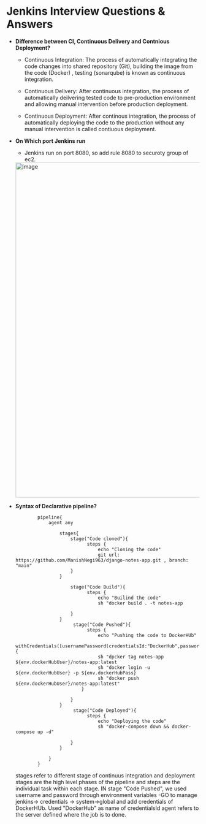 # Jenkins Interview Questions & Answers

- **Difference between CI, Continuous Delivery and Contnious Deployment?**

    - Continuous Integration: The process of automatically integrating the code changes into shared repository (Git), building the image from the code (Docker) , testing (sonarqube) is known as continuous integration.
 
    - Continuous Delivery: After continuous integration, the process of automatically deilvering tested code to pre-production environment and allowing manual intervention before production deployment.
 
    - Continuous Deployment: After continous integration, the process of automatically deploying the code to the production without any manual intervention is called contiuous deployment.
 
 - **On Which port Jenkins run**

    - Jenkins run on port 8080, so add rule 8080 to securoty group of ec2.
  
     <img width="874" alt="image" src="https://github.com/ManishNegi963/Jenkins-Interview-Questions-Answers/assets/124788172/f97faa5a-a652-4c80-9e56-be24a82dec84">

- **Syntax of Declarative pipeline?**

              pipeline{
                  agent any
                        
                      stages{
                          stage("Code cloned"){
                                steps {
                                    echo "Cloning the code"
                                    git url: https://github.com/ManishNegi963/django-notes-app.git , branch: "main"
                          }
                      }
                          
                          stage("Code Build"){
                                steps {
                                    echo "Builind the code"
                                    sh "docker build . -t notes-app
                                   
                          }
                      }
                           stage("Code Pushed"){
                                steps {
                                    echo "Pushing the code to DockerHUb"
                                    withCredentials([usernamePassword(credentialsId:"DockerHub",passwordVariable:"dockerHubPass",usernameVariable:"dockerHubUser")]){
                                    sh "dpcker tag notes-app ${env.dockerHubUser}/notes-app:latest        
                                    sh "docker login -u ${env.dockerHubUser} -p ${env.dockerHubPass}
                                    sh "docker push ${env.dockerHubUser}/notes-app:latest"
                              }
                                   
                          }
                      }
                           stage("Code Deployed"){
                                steps {
                                    echo "Deploying the code"
                                    sh "docker-compose down && docker-compose up -d"
                                    
                          }
                      }
                          
                  }
              }

    stages refer to different stage of continuus integration and deployment
    stages are the high level phases of the pipeline and steps are the individual task within each stage.
    IN stage "Code Pushed", we used username and password through environment variables -GO to manage jenkins-> credentials -> system->global and add credentials of DockerHUb.
    Used "DockerHub" as name of credentialsId
    agent refers to the server defined where the job is to done.  
